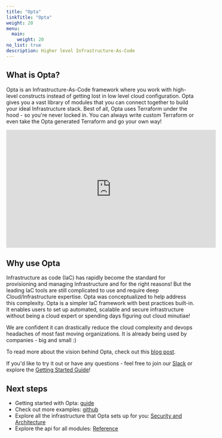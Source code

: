 ```yaml
---
title: "Opta"
linkTitle: "Opta"
weight: 20
menu:
  main:
    weight: 20
no_list: true
description: Higher level Infrastructure-As-Code
---
```


## What is Opta?

Opta is an Infrastructure-As-Code framework where you work with high-level constructs instead of getting lost
in low level cloud configuration. Opta gives you a vast library of modules that you can connect together to
build your ideal Infrastructure stack. Best of all, Opta uses Terraform under the hood - so you're never locked in.
You can always write custom Terraform or even take the Opta generated Terraform and go your own way!

<p align="center">
  <iframe src="https://www.youtube.com/embed/nja_EfpGexE" 
      width="560" 
      height="315"
      frameborder="0" 
      margin: 0 auto;
      allowfullscreen>
  </iframe>
</p>

## Why use Opta
Infrastructure as code (IaC) has rapidly become the standard for provisioning and managing Infrastructure and 
for the right reasons! But the leading IaC tools are still complicated to use and require deep Cloud/Infrastructure
expertise. Opta was conceptualized to help address this complexity. Opta is a simpler IaC framework with best practices
built-in. It enables users to set up automated, scalable and secure infrastructure without being a cloud expert or 
spending days figuring out cloud minutiae!

We are confident it can drastically reduce the cloud complexity and devops headaches of most fast moving 
organizations. It is already being used by companies - big and small :)

To read more about the vision behind Opta, check out this [blog post](https://blog.runx.dev/infrastructure-as-code-for-everyone-7dad6b813cbc).

If you'd like to try it out or have any questions - feel free to join our [Slack](https://slack.opta.dev) or explore the [Getting Started Guide](/getting-started)!

## Next steps

- Getting started with Opta: [guide](/getting-started)
- Check out more examples: [github](https://github.com/run-x/opta/tree/main/examples)
- Explore all the infrastructure that Opta sets up for you: [Security and Architecture](/security/aws/)
- Explore the api for all modules: [Reference](/reference/)
